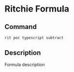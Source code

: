 # Ritchie Formula

## Command

```bash
rit poc typescript subtract
```

## Description

Formula description
